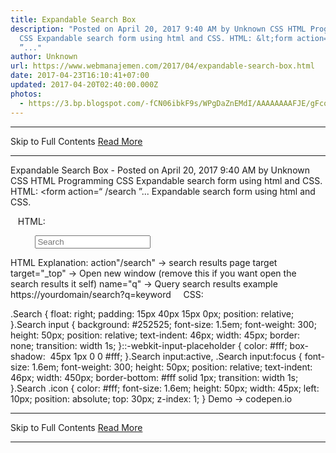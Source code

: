 ```yaml
---
title: Expandable Search Box
description: "Posted on April 20, 2017 9:40 AM by Unknown CSS HTML Programming
  CSS Expandable search form using html and CSS. HTML: &lt;form action=“ /search
  ”..."
author: Unknown
url: https://www.webmanajemen.com/2017/04/expandable-search-box.html
date: 2017-04-23T16:10:41+07:00
updated: 2017-04-20T02:40:00.000Z
photos:
  - https://3.bp.blogspot.com/-fCN06ibkF9s/WPgDaZnEMdI/AAAAAAAAFJE/gFcoSLZVZeQ2rpoUkl-KFH5E9004wBHmgCLcB/s320/Screenshot_2017-04-20-07-39-35.jpg
---
```


<hr/> Skip to Full Contents <a href="https://www.webmanajemen.com/2017/04/expandable-search-box.html" rel="follow" class="button" id="read-more">Read More</a> <hr/> Expandable Search Box - Posted on April 20, 2017 9:40 AM by Unknown CSS HTML Programming CSS Expandable search form using html and CSS. HTML: &lt;form action=“ /search ”... Expandable search form using html and CSS.



   HTML:

<form action="/search" method="GET" target="_top" class="Search">
  
    <label class="icon fa fa-search" for="search"></label>
    <input type="text" placeholder="Search" class="underline" name="q" id="search">
</form>
HTML Explanation:
action"/search" -> search results page target
target="_top" -> Open new window (remove this if you want open the search results it self)
name="q" -> Query search results example https://yourdomain/search?q=keyword
    CSS:

.Search {
 float: right;
 padding: 15px 40px 15px 0px;
 position: relative;
}.Search input {
 background: #252525;
 font-size: 1.5em;
 font-weight: 300;
 height: 50px;
 position: relative;
 text-indent: 46px;
 width: 45px;
 border: none;
 transition: width 1s;
}::-webkit-input-placeholder {
 color: #fff;
 box-shadow:  45px 1px 0 0 #fff;
}.Search input:active,
.Search input:focus {
 font-size: 1.6em;
 font-weight: 300;
 height: 50px;
 position: relative;
 text-indent: 46px;
 width: 450px;
 border-bottom: #fff solid 1px;
 transition: width 1s;
}.Search .icon {
 color: #fff;
 font-size: 1.6em;
 height: 50px;
 width: 45px;
 left: 10px;
 position: absolute;
 top: 30px;
 z-index: 1;
}
Demo -> codepen.io <hr/> Skip to Full Contents <a href="https://www.webmanajemen.com/2017/04/expandable-search-box.html" rel="follow" class="button" id="read-more">Read More</a> <hr/>